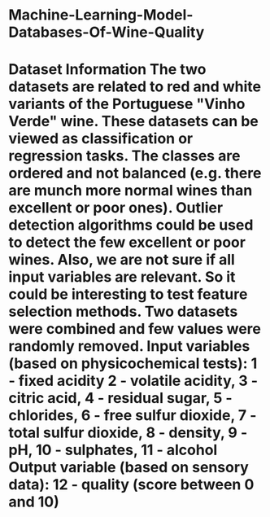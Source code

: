 # Machine-Learning-Model-Databases-Of-Wine-Quality
# Dataset Information The two datasets are related to red and white variants of the Portuguese "Vinho Verde" wine. These datasets can be viewed as classification or regression tasks. The classes are ordered and not balanced (e.g. there are munch more normal wines than excellent or poor ones). Outlier detection algorithms could be used to detect the few excellent or poor wines. Also, we are not sure if all input variables are relevant. So it could be interesting to test feature selection methods. Two datasets were combined and few values were randomly removed.  Input variables (based on physicochemical tests): 1 - fixed acidity 2 - volatile acidity, 3 - citric acid, 4 - residual sugar, 5 - chlorides, 6 - free sulfur dioxide, 7 - total sulfur dioxide, 8 - density, 9 - pH, 10 - sulphates, 11 - alcohol Output variable (based on sensory data): 12 - quality (score between 0 and 10)
